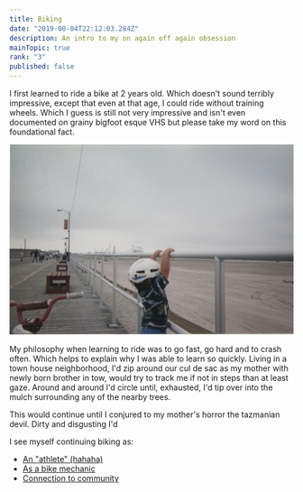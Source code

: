 ```yaml
---
title: Biking
date: "2019-08-04T22:12:03.284Z"
description: An intro to my on again off again obsession  
mainTopic: true
rank: "3"
published: false
---
```

I first learned to ride a bike at 2 years old. Which doesn't sound terribly impressive, except that even at that age, I could ride without training wheels. Which I guess is still not very impressive and isn't even documented on grainy bigfoot esque VHS but please take my word on this foundational fact.


![A young David ponders the road ahead](./young-biking.jpeg)

My philosophy when learning to ride was to go fast, go hard and to crash often. Which helps to explain why I was able to learn so quickly. Living in a town house neighborhood, I'd zip around our cul de sac as my mother with newly born brother in tow, would try to track me if not in steps than at least gaze. Around and around I'd circle until, exhausted, I'd tip over into the mulch surrounding any of the nearby trees. 

This would continue until I conjured to my mother's horror the tazmanian devil. Dirty and disgusting I'd 

I see myself continuing biking as: 
- [An "athlete" (hahaha)](http://localhost:8000/biking-biker/)
- [As a bike mechanic](http://localhost:8000/biking-builder/)
- [Connection to community]() 

